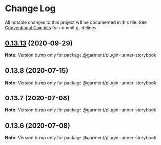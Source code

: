 # Change Log

All notable changes to this project will be documented in this file.
See [Conventional Commits](https://conventionalcommits.org) for commit guidelines.

## [0.13.13](https://github.com/Farfetch/garment/compare/v0.13.12...v0.13.13) (2020-09-29)

**Note:** Version bump only for package @garment/plugin-runner-storybook





## 0.13.8 (2020-07-15)

**Note:** Version bump only for package @garment/plugin-runner-storybook





## 0.13.7 (2020-07-08)

**Note:** Version bump only for package @garment/plugin-runner-storybook





## 0.13.6 (2020-07-08)

**Note:** Version bump only for package @garment/plugin-runner-storybook
